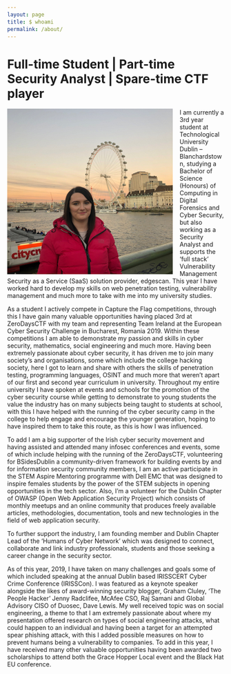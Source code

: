 ```yaml
---
layout: page
title: $ whoami
permalink: /about/
---
```


# Full-time Student | Part-time Security Analyst | Spare-time CTF player

<img align="left" style="padding-right: 16px;" src="/assets/img/contact.jpg" alt="Emma Heffernan" width="384" />

I am currently a 3rd year student at Technological University Dublin – Blanchardstown, studying a Bachelor of Science
(Honours) of Computing in Digital Forensics and Cyber Security, but also working as a Security Analyst and supports the
‘full stack’ Vulnerability Management Security as a Service (SaaS) solution provider, edgescan. This year I have worked
hard to develop my skills on web penetration testing, vulnerability management and much more to take with me into my
university studies.

As a student I actively compete in Capture the Flag competitions, through this I have gain many valuable opportunities
having placed 3rd at ZeroDaysCTF with my team and representing Team Ireland at the European Cyber Security Challenge in
Bucharest, Romania 2019. Within these competitions I am able to demonstrate my passion and skills in cyber security,
mathematics, social engineering and much more. Having been extremely passionate about cyber security, it has driven me
to join many society’s and organisations, some which include the college hacking society, here I got to learn and share
with others the skills of penetration testing, programming languages, OSINT and much more that weren’t apart of our
first and second year curriculum in university. Throughout my entire university I have spoken at events and schools for
the promotion of the cyber security course while getting to demonstrate to young students the value the industry has on
many subjects being taught to students at school, with this I have helped with the running of the cyber security camp in
the college to help engage and encourage the younger generation, hoping to have inspired them to take this route, as
this is how I was influenced.

To add I am a big supporter of the Irish cyber security movement and having assisted and attended many infosec
conferences and events, some of which include helping with the running of the ZeroDaysCTF, volunteering for BSidesDublin
a community-driven framework for building events by and for information security community members, I am an active
participate in the STEM Aspire Mentoring programme with Dell EMC that was designed to inspire females students by the
power of the STEM subjects in opening opportunities in the tech sector. Also, I’m a volunteer for the Dublin Chapter of
OWASP (Open Web Application Security Project) which consists of monthly meetups and an online community that produces
freely available articles, methodologies, documentation, tools and new technologies in the field of web application
security.

To further support the industry, I am founding member and Dublin Chapter Lead of the ‘Humans of Cyber Network’ which was
designed to connect, collaborate and link industry professionals, students and those seeking a career change in the
security sector.

As of this year, 2019, I have taken on many challenges and goals some of which included speaking at the annual Dublin
based IRISSCERT Cyber Crime Conference (IRISSCon). I was featured as a keynote speaker alongside the likes of
award-winning security blogger, Graham Cluley, ‘The People Hacker’ Jenny Radclifee, McAfee CSO, Raj Samani and Global
Advisory CISO of Duosec, Dave Lewis. My well received topic was on social engineering, a theme to that I am extremely
passionate about where my presentation offered research on types of social engineering attacks, what could happen to an
individual and having been a target for an attempted spear phishing attack, with this I added possible measures on how
to prevent humans being a vulnerability to companies. To add in this year, I have received many other valuable
opportunities having been awarded two scholarships to attend both the Grace Hopper Local event and the Black Hat EU
conference.
